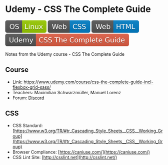 # Udemy - CSS The Complete Guide
![OS Linux](shields/os-linux.svg)
![Web CSS](shields/web-css.svg)
![Web HTML](shields/web-html.svg)
![Udemy Course](shields/udemy-course.svg)

Notes from the Udemy course - CSS The Complete Guide

## Course
- Link: https://www.udemy.com/course/css-the-complete-guide-incl-flexbox-grid-sass/
- Teachers: Maximilian Schwarzmüller, Manuel Lorenz
- Forum: [Discord](https://discord.com/channels/622033978047725582/633585681465344001)

## CSS
- CSS Standard: [https://www.w3.org/TR/#tr_Cascading_Style_Sheets__CSS__Working_Group](https://www.w3.org/TR/#tr_Cascading_Style_Sheets__CSS__Working_Group)
- Browser Compliance: [https://caniuse.com/](https://caniuse.com/)
- CSS Lint Site: [http://csslint.net](http://csslint.net/)

